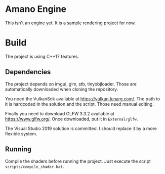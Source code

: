 # Amano Engine
This isn't an engine yet. It is a sample rendering project for now.

# Build
The project is using C++17 features.

## Dependencies
The project depends on imgui, glm, stb, tinyobjloader. Those are automatically downloaded when cloning the repository.

You need the VulkanSdk available at https://vulkan.lunarg.com/. The path to it is hardcoded in the solution and the script. Those need manual editing.

Finally you need to download GLFW 3.3.2 available at https://www.glfw.org/. Once downloaded, put it in `External/glfw`.

The Visual Studio 2019 solution is committed. I should replace it by a more flexible system.

## Running
Compile the shaders before running the project. Just execute the script `scripts/compile_shader.bat`.